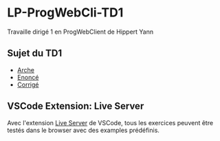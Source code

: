 # LP-ProgWebCli-TD1

Travaille dirigé 1 en ProgWebClient de Hippert Yann

## Sujet du TD1

- [Arche](https://arche.univ-lorraine.fr/mod/url/view.php?id=931513)
- [Enoncé](https://lpsil.iutmetz.univ-lorraine.fr/cours_js/sujet_td1.html)
- [Corrigé](https://arche.univ-lorraine.fr/mod/resource/view.php?id=945096)

## VSCode Extension: Live Server

Avec l'extension [Live Server](https://marketplace.visualstudio.com/items?itemName=ritwickdey.LiveServer) de VSCode,
tous les exercices peuvent être testés dans le browser avec des examples prédéfinis.
